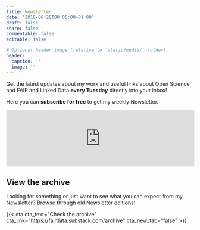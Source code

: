 ```yaml
---
title: Newsletter
date: '2018-06-28T00:00:00+01:00'
draft: false
share: false
commentable: false
editable: false

# Optional header image (relative to `static/media/` folder).
header:
  caption: ''
  image: ''
---
```


Get the latest updates about my work and useful links about Open Science and FAIR and Linked Data **every Tuesday** directly into your inbox!

Here you can **subscribe for free** to get my weekly Newsletter.

<iframe src="https://fairdata.substack.com/embed" width="100%" style="border:1px solid #EEE; background:white;" frameborder="0" scrolling="no"></iframe>

## View the archive

Looking for something or just want to see what you can expect from my Newsletter?
Browse through old Newsletter editions!

{{< cta cta_text="Check the archive" cta_link="https://fairdata.substack.com/archive" cta_new_tab="false" >}}
